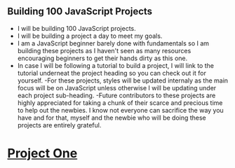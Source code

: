 ## Building 100 JavaScript Projects 

- I will be building 100 JavaScript projects. 
- I will be building a project a day to meet my goals.
- I am a JavaScript beginner barely done with fundamentals so I am building
these projects as I haven't seen as many resources encouraging beginners to get 
their hands dirty as this one.
- In case I will be following a tutorial to build a project, I will link to the tutorial
underneat the project heading so you can check out it for yourself.
-For these projects, styles will be updated internaly as the main focus will be on JavaScript unless otherwise I will be updating under each project sub-heading.
-Future contributors to these projects are highly appreciated for taking a chunk of their 
scarce and precious time to help out the newbies. I know not everyone can sacrifice the way
you have and for that, myself and the newbie who will be doing these projects are entirely
grateful.

# [Project One](/projectOne)